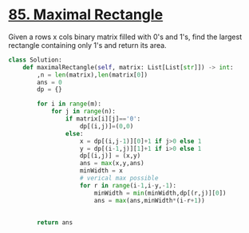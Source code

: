 # [85. Maximal Rectangle]()

Given a rows x cols binary matrix filled with 0's and 1's, find the largest rectangle containing only 1's and return its area.

```py
class Solution:
    def maximalRectangle(self, matrix: List[List[str]]) -> int:
        ,n = len(matrix),len(matrix[0])
        ans = 0
        dp = {}

        for i in range(m):
            for j in range(n):
                if matrix[i][j]=='0':
                    dp[(i,j)]=(0,0)
                else:
                    x = dp[(i,j-1)][0]+1 if j>0 else 1
                    y = dp[(i-1,j)][1]+1 if i>0 else 1
                    dp[(i,j)] = (x,y)
                    ans = max(x,y,ans)
                    minWidth = x
                    # verical max possible
                    for r in range(i-1,i-y,-1):
                        minWidth = min(minWidth,dp[(r,j)][0])
                        ans = max(ans,minWidth*(i-r+1))
        
        
        return ans
```
